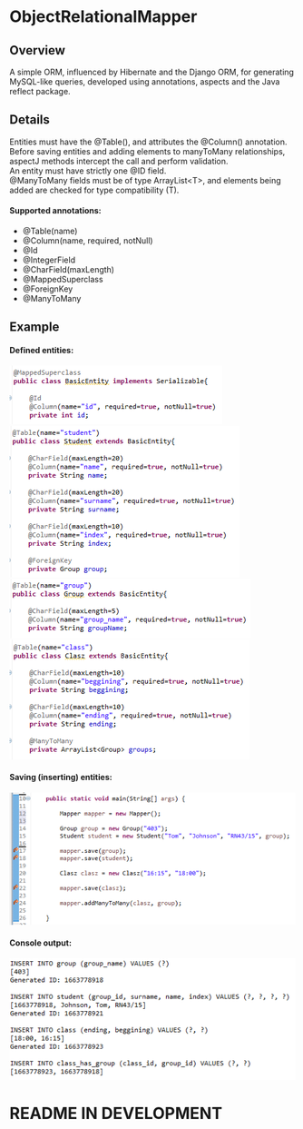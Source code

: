 # ObjectRelationalMapper

## Overview
A simple ORM, influenced by Hibernate and the Django ORM, for generating MySQL-like queries, developed using annotations, aspects and the Java reflect package.

## Details
Entities must have the @Table(), and attributes the @Column() annotation.<br>
Before saving entities and adding elements to manyToMany relationships, aspectJ methods intercept the call and perform validation.<br>
An entity must have strictly one @ID field.<br>
@ManyToMany fields must be of type ArrayList\<T>, and elements being added are checked for type compatibility (T).
  
#### Supported annotations:
* @Table(name)
* @Column(name, required, notNull)
* @Id
* @IntegerField
* @CharField(maxLength)
* @MappedSuperclass
* @ForeignKey
* @ManyToMany

## Example
#### Defined entities:
![Alt text](images/1.png?raw=true "")<br>
![Alt text](images/2.png?raw=true "")<br>
![Alt text](images/3.png?raw=true "")<br>
![Alt text](images/4.png?raw=true "")<br>

#### Saving (inserting) entities:
![Alt text](images/5.png?raw=true "")<br>

#### Console output:
![Alt text](images/6.png?raw=true "")

# README IN DEVELOPMENT
